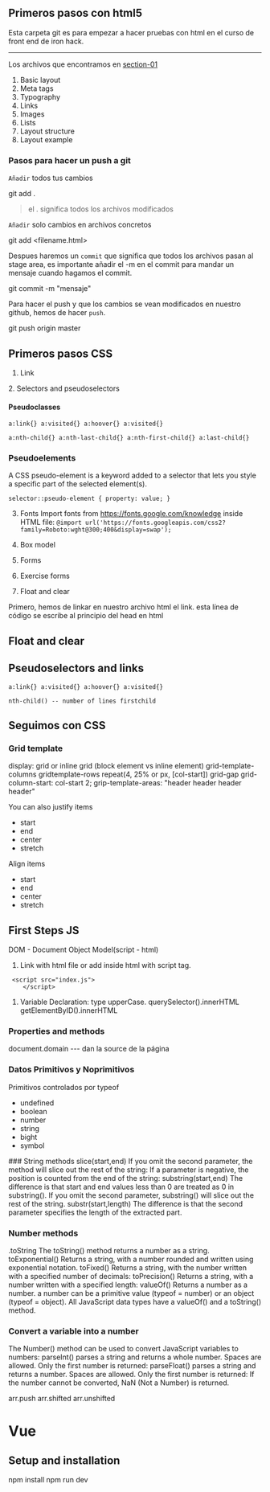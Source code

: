 ## Primeros pasos con html5

Esta carpeta git es para empezar a hacer pruebas con html en el curso de front end de iron hack.

---

Los archivos que encontramos en [section-01](#section01)

1. Basic layout
2. Meta tags
3. Typography
4. Links
5. Images
6. Lists
7. Layout structure
8. Layout example

### Pasos para hacer un push a git

`Añadir` todos tus cambios

git add .

> el . significa todos los archivos modificados

`Añadir` solo cambios en archivos concretos

git add <filename.html>

Despues haremos un `commit` que significa que todos los archivos pasan al stage area, es importante añadir el -m en el commit para mandar un mensaje cuando hagamos el commit.

git commit -m "mensaje"

Para hacer el push y que los cambios se vean modificados en nuestro github, hemos de hacer `push`.

git push origin master

## Primeros pasos CSS

1. Link
<link rel="stylesheet" href="style.css">
2. Selectors and pseudoselectors

   #### Pseudoclasses

   `a:link{} a:visited{} a:hoover{} a:visited{}`

   `a:nth-child{} a:nth-last-child{} a:nth-first-child{} a:last-child{}`

### Pseudoelements

A CSS pseudo-element is a keyword added to a selector that lets you style a specific part of the selected element(s).

`selector::pseudo-element { property: value; }`

3. Fonts
   Import fonts from https://fonts.google.com/knowledge
   inside HTML file:
   `@import url('https://fonts.googleapis.com/css2?family=Roboto:wght@300;400&display=swap');`

4. Box model

5. Forms

6. Exercise forms

7. Float and clear

Primero, hemos de linkar en nuestro archivo html el link.
esta línea de código se escribe al principio del head en html

  <link rel="stylesheet" href="style.css">

## Float and clear

## Pseudoselectors and links

`a:link{} a:visited{} a:hoover{} a:visited{}`

`nth-child() -- number of lines firstchild `

## Seguimos con CSS

### Grid template

display: grid or inline grid (block element vs inline element)
grid-template-columns
gridtemplate-rows
repeat(4, 25% or px, [col-start])
grid-gap
grid-column-start: col-start 2;
grip-template-areas: "header header header header"

You can also justify items

- start
- end
- center
- stretch

Align items

- start
- end
- center
- stretch

## First Steps JS

DOM - Document Object Model(script - html)

1. Link with html file or add inside html with script tag.

```
 <script src="index.js">
    </script>
```

1. Variable Declaration: type upperCase.
   querySelector().innerHTML
   getElementByID().innerHTML

### Properties and methods

document.domain --- dan la source de la página

### Datos Primitivos y Noprimitivos

Primitivos controlados por typeof

- undefined
- boolean
- number
- string
- bight
- symbol

### String methods
slice(start,end)
If you omit the second parameter, the method will slice out the rest of the string:
If a parameter is negative, the position is counted from the end of the string:
substring(start,end)
The difference is that start and end values less than 0 are treated as 0 in substring().
If you omit the second parameter, substring() will slice out the rest of the string.
substr(start,length)
The difference is that the second parameter specifies the length of the extracted part.

### Number methods

.toString
The toString() method returns a number as a string.
toExponential()
Returns a string, with a number rounded and written using exponential notation.
toFixed()
Returns a string, with the number written with a specified number of decimals:
toPrecision()
Returns a string, with a number written with a specified length:
valueOf()
Returns a number as a number.
a number can be a primitive value (typeof = number) or an object (typeof = object).
All JavaScript data types have a valueOf() and a toString() method.

### Convert a variable into a number

The Number() method can be used to convert JavaScript variables to numbers:
parseInt() parses a string and returns a whole number. Spaces are allowed. Only the first number is returned:
parseFloat() parses a string and returns a number. Spaces are allowed. Only the first number is returned:
If the number cannot be converted, NaN (Not a Number) is returned.

arr.push
arr.shifted
arr.unshifted

# Vue

## Setup and installation

npm install
npm run dev
